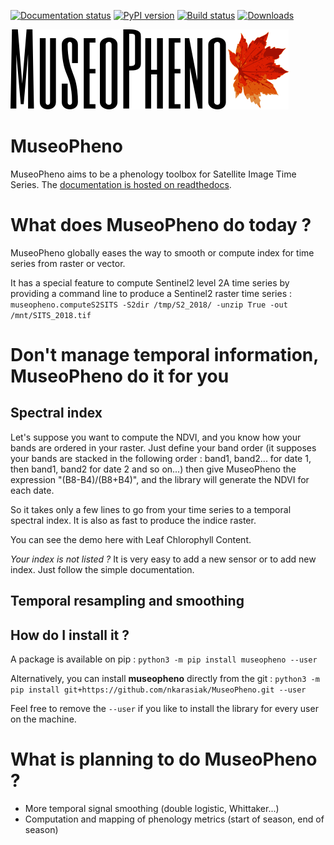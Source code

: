 [![Documentation status](https://readthedocs.org/projects/museopheno/badge/?version=latest)](https://museopheno.readthedocs.io/en/latest/?badge=latest)
[![PyPI version](https://badge.fury.io/py/museopheno.svg)](https://badge.fury.io/py/museopheno)
[![Build status](https://api.travis-ci.org/nkarasiak/MuseoPheno.svg?branch=master)](https://travis-ci.org/nkarasiak/MuseoPheno)
[![Downloads](https://pepy.tech/badge/museopheno)](https://pepy.tech/project/museopheno)


![MuseoPheno logo](https://github.com/nkarasiak/MuseoPheno/raw/master/metadata/MuseoPheno_logo_128.png)

# MuseoPheno

MuseoPheno aims to be a phenology toolbox for Satellite Image Time Series.
The [documentation is hosted on readthedocs](https://museopheno.readthedocs.org/).

# What does MuseoPheno do today ?

MuseoPheno globally eases the way to smooth or compute index for time series from raster or vector.

It has a special feature to compute Sentinel2 level 2A time series by providing a command line to produce a Sentinel2 raster time series :
`museopheno.computeS2SITS -S2dir /tmp/S2_2018/ -unzip True -out /mnt/SITS_2018.tif`

# Don't manage temporal information, MuseoPheno do it for you

## Spectral index

Let's suppose you want to compute the NDVI, and you know how your bands are ordered in your raster.
Just define your band order (it supposes your bands are stacked in the following order : band1, band2... for date 1, then band1, band2 for date 2 and so on...)
then give MuseoPheno the expression "(B8-B4)/(B8+B4)", and the library will generate the NDVI for each date.

So it takes only a few lines to go from your time series to a temporal spectral index. It is also as fast to produce the indice raster.

You can see the demo here with Leaf Chlorophyll Content.

*Your index is not listed ?* It is very easy to add a new sensor or to add new index. Just follow the simple documentation.

## Temporal resampling and smoothing



## How do I install it ?
A package is available on pip :
`python3 -m pip install museopheno --user`

Alternatively, you can install **museopheno** directly from the git :
`python3 -m pip install git+https://github.com/nkarasiak/MuseoPheno.git --user`

Feel free to remove the `--user` if you like to install the library for every user on the machine.

# What is planning to do MuseoPheno ?

- More temporal signal smoothing (double logistic, Whittaker...)
- Computation and mapping of phenology metrics (start of season, end of season)
